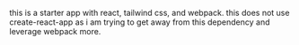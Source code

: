 this is a starter app with react, tailwind css, and webpack.  this does not use create-react-app as i am trying to get away from this dependency and leverage webpack more.
